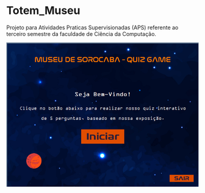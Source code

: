 # Totem_Museu
 Projeto para Atividades Praticas Supervisionadas (APS) referente ao terceiro semestre da faculdade de Ciência da Computação.

![alt text](image.png)